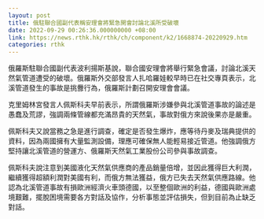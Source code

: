 ```yaml
---
layout: post
title: 俄駐聯合國副代表稱安理會將緊急開會討論北溪所受破壞
date: 2022-09-29 00:26:36.000000000 +08:00
link: https://news.rthk.hk/rthk/ch/component/k2/1668874-20220929.htm
categories: rthk
---
```


俄羅斯駐聯合國副代表波利揚斯基說，聯合國安理會將舉行緊急會議，討論北溪天然氣管道遭受的破壞。俄羅斯外交部發言人扎哈羅娃較早時已在社交專頁表示，北溪管道發生的事故是挑釁行為，俄羅斯計劃召開安理會會議。

克里姆林宮發言人佩斯科夫早前表示，所謂俄羅斯涉嫌參與北溪管道事故的論述是愚蠢及荒謬，強調兩條管線都充滿昂貴的天然氣，事故對俄方來說後果亦是嚴重。

佩斯科夫又說當務之急是進行調查，確定是否發生爆炸，應等待丹麥及瑞典提供的資料，因為兩國擁有大量監測設備，理應可確保無人能輕易接近管道。他強調俄方堅持讓北溪管道的營運方、俄羅斯天然氣工業股份公司參與事故調查。

佩斯科夫說注意到美國液化天然氣供應商的產品銷量倍增，並因此獲得巨大利潤，繼續獲得超額利潤對美國有利，而俄方無法獲益，俄方已失去天然氣供應路線。他認為北溪管道事故有損歐洲經濟火車頭德國，以至整個歐洲的利益，德國與歐洲處境艱難，擺脫困境需要各方對話及協作，分析事態並評估損失，但到目前為止缺乏對話。
